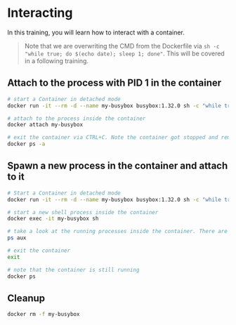 # Interacting

In this training, you will learn how to interact with a container.

> Note that we are overwriting the CMD from the Dockerfile via `sh -c "while true; do $(echo date); sleep 1; done"`. This will be covered in a following training.

## Attach to the process with PID 1 in the container

```bash
# start a Container in detached mode
docker run -it --rm -d --name my-busybox busybox:1.32.0 sh -c "while true; do $(echo date); sleep 1; done"

# attach to the process inside the container
docker attach my-busybox

# exit the container via CTRL+C. Note the container got stopped and removed afterwards (due to the --rm flag on starting the container)
docker ps -a
```

## Spawn a new process in the container and attach to it

```bash
# Start a Container in detached mode
docker run -it --rm -d --name my-busybox busybox:1.32.0 sh -c "while true; do $(echo date); sleep 1; done"

# start a new shell process inside the container
docker exec -it my-busybox sh

# take a look at the running processes inside the container. There are additional processes beside the process with the PID 1.
ps aux

# exit the container
exit

# note that the container is still running
docker ps
```

## Cleanup

```bash
docker rm -f my-busybox
```
